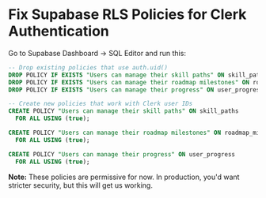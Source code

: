 # Fix Supabase RLS Policies for Clerk Authentication

Go to Supabase Dashboard → SQL Editor and run this:

```sql
-- Drop existing policies that use auth.uid()
DROP POLICY IF EXISTS "Users can manage their skill paths" ON skill_paths;
DROP POLICY IF EXISTS "Users can manage their roadmap milestones" ON roadmap_milestones;
DROP POLICY IF EXISTS "Users can manage their progress" ON user_progress;

-- Create new policies that work with Clerk user IDs
CREATE POLICY "Users can manage their skill paths" ON skill_paths 
  FOR ALL USING (true);

CREATE POLICY "Users can manage their roadmap milestones" ON roadmap_milestones 
  FOR ALL USING (true);

CREATE POLICY "Users can manage their progress" ON user_progress 
  FOR ALL USING (true);
```

**Note:** These policies are permissive for now. In production, you'd want stricter security, but this will get us working.
